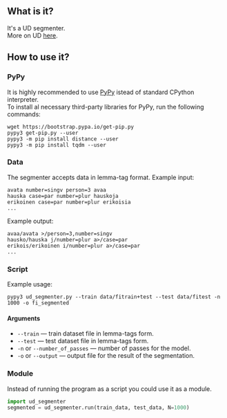 ## What is it?
It's a UD segmenter.  
More on UD [here](https://universaldependencies.org/).


## How to use it?
### PyPy
It is highly recommended to use [PyPy](https://www.pypy.org/) istead of standard CPython interpreter.  
To install al necessary third-party libraries for PyPy, run the following commands:
```
wget https://bootstrap.pypa.io/get-pip.py
pypy3 get-pip.py --user
pypy3 -m pip install distance --user
pypy3 -m pip install tqdm --user
```
### Data
The segmenter accepts data in lemma-tag format. Example input:
```
avata number=singv person=3 avaa
hauska case=par number=plur hauskoja
erikoinen case=par number=plur erikoisia
...
```
Example output:
```
avaa/avata >/person=3,number=singv
hausko/hauska j/number=plur a>/case=par
erikois/erikoinen i/number=plur a>/case=par
...
```

### Script
Example usage:
```
pypy3 ud_segmenter.py --train data/fitrain+test --test data/fitest -n 1000 -o fi_segmented
```
#### Arguments
* `--train` — train dataset file in lemma-tags form.
* `--test` — test dataset file in lemma-tags form.
* `-n` or `--number_of_passes` — number of passes for the model.
* `-o` or `--output` — output file for the result of the segmentation.

### Module
Instead of running the program as a script you could use it as a module.  
```python
import ud_segmenter
segmented = ud_segmenter.run(train_data, test_data, N=1000)
```
